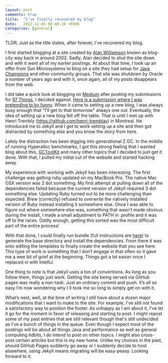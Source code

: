 ```yaml
---
layout: post
comments: true
title:  "I've finally recovered my blog"
date:   2022-12-05 06:40:10 +0900
categories: [general]
---
```


TLDR; Just as the title states, after forever, I've recovered my blog.

I first started blogging at a site created by [Alan Williamson](https://alan.is/) known as blog-city way back in around 2002. Sadly, Alan decided to shut the site down and with it went all of my earlier postings. At about that time, I took up an offer from Sun Microsystems to blog on a site they had setup for [Java Champions](https://dev.java/community/jcs/) and other community groups. That site was shutdown by Oracle a number of years ago and with it, once again, all of my posts disappears from the web.

I did take a quick look at blogging on [Medium](https://medium.com/) after posting my submissions for [97 Things](https://www.oreilly.com/library/view/97-things-every/9780596809515/?_gl=1*1mly0hl*_ga*MjAwMjcxMDIxNi4xNjcwMjcwMzMz*_ga_092EL089CH*MTY3MDI3MDMzMy4xLjEuMTY3MDI3MDM0Ni40Ny4wLjA.), I decided against. [Here is a submission where I was pretending to by funny](https://medium.com/97-things/hey-fred-can-you-pass-me-the-hashmap-d5e7c72bd448). When it came to setting up a new blog, I was always busy enough that "I'll get to that tomorrow" always one out. Eventually, the idea of setting up a new blog fell off the table. That is until I met up with Henri Trembly (https://github.com/henri-tremblay) in Montreal. He introduced me to Jekyll and I got to work setting up a site and then got distracted by something else and you know the story from here.

Lately the distraction has been digging into generational Z GC. In the middle of running Hyperalloc benchmarks, I got this strong feeling that I wanted blog about this, [GCToolKit](https://github.com/microsoft/gctoolkit) and many other topics that I decided to just get it done. With that, I pulled my initial cut of the website and started hacking away.

My experience with working with Jekyll has been interesting. The first challenge was getting ruby updated on my MacBook Pro. The native Mac OSX version was 2 dot something. My first attempt at pulling down all of the dependencies failed because the current version of Jekyll required 3 dot something else. Updating Ruby turned out to be more challenging than expected. Brew (correctly) refused to overwrite the natively installed version of Ruby instead installing it somewhere else. Once I was able to figure out where somewhere else was, something that wasn’t made obvious during the install, I made a small adjustment to PATH in .profile and it was off to the races. Oddly enough, getting this sorted was the most difficult part of the entire process!

With that done, I could finally run bundle (full instructions are [here](https://jekyllrb.com/tutorials/using-jekyll-with-bundler)) to generate the base directory and install the dependencies. From there it was onto editing the templates to finally create the website that you see here. This type of work is something that I don’t engage in that often so it gave me a wee bit of grief at the beginning. Things got a lot easier once I replaced vi with IntelliJ.

One thing to note is that Jekyll uses a ton of conventions. As long as you follow them, things just work. Getting the site being served via GitHub pages was really a non-task. Just an ordinary commit and push. It’s all so easy I’m now wondering why I it took me so long to simply get on with it.

What’s next, well, at the time of writing I still have about a dozen major modifications that I want to make to the site. For example, I've still not found a satisfactory way to position the footer. As unhappy as I am about it, I've let it go for the moment in favor of releasing and starting to post. I might repost some of my past entries that are still relevant though that's still undecided as I've a bunch of things in the queue. Even though I expect most of the postings will be about all things Java and performance as well as general computing tidbits, I do intend to post on other topics. I might also cross-post certain articles but this is my new home. Unlike my choices in the past, should GitHub Pages suddenly go away or I suddenly decide to host elsewhere, using Jekyll means migrating will be easy-peasy. Looking forward to it.